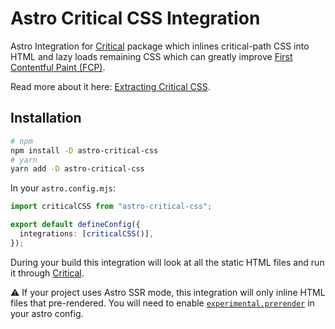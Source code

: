 # Astro Critical CSS Integration

Astro Integration for [Critical](https://github.com/addyosmani/critical) package which inlines critical-path CSS into HTML and lazy loads remaining CSS which can greatly improve [First Contentful Paint (FCP)](https://web.dev/fcp/).

Read more about it here: [Extracting Critical CSS](https://web.dev/extract-critical-css/).

## Installation
```sh
# npm
npm install -D astro-critical-css
# yarn
yarn add -D astro-critical-css
```
In your `astro.config.mjs`:
```ts
import criticalCSS from "astro-critical-css";

export default defineConfig({
  integrations: [criticalCSS()],
});

```
During your build this integration will look at all the static HTML files and run it through [Critical](https://github.com/addyosmani/critical).

⚠️ If your project uses Astro SSR mode, this integration will only inline HTML files that pre-rendered. You will need to enable [`experimental.prerender`](https://docs.astro.build/en/reference/configuration-reference/#experimentalprerender) in your astro config.